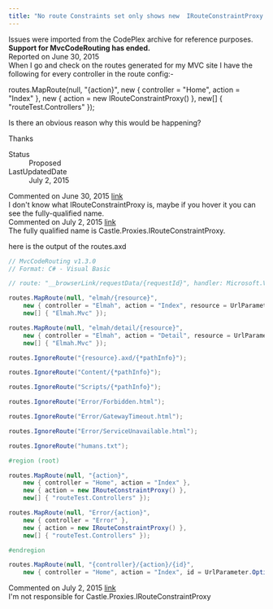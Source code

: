 ```yaml
---
title: "No route Constraints set only shows new  IRouteConstraintProxy #1165"
---
```

<div class="note">
   Issues were imported from the CodePlex archive for reference purposes. <b>Support for MvcCodeRouting has ended.</b></div>
<div class="issue-report">
   <div class="issue-header">Reported on 
      <time datetime="2015-06-30T02:38:38.707-07:00" title="2015-06-30T02:38:38.707-07:00">June 30, 2015</time>
   </div>
   <div class="issue-message" markdown="1">When I go and check on the routes generated for my MVC site I have the following for every controller in the route config:-

routes.MapRoute(null, "{action}", 
    new { controller = "Home", action = "Index" }, 
    new { action = new IRouteConstraintProxy() }, 
    new[] { "routeTest.Controllers" });

Is there an obvious reason why this would be happening?

Thanks
      
   </div>
   <div class="issue-footer">
      <dl>
         <dt>Status</dt>
         <dd>Proposed</dd>
         <dt>LastUpdatedDate</dt>
         <dd>
            <time datetime="2015-07-02T07:25:23.453-07:00" title="2015-07-02T07:25:23.453-07:00">July 2, 2015</time>
         </dd>
      </dl>
   </div>
</div>
<div id="post186024" class="issue-comment">
   <div class="issue-header">Commented on 
      <time datetime="2015-06-30T08:19:36.58-07:00" title="2015-06-30T08:19:36.58-07:00">June 30, 2015</time> <a href="#post186024" class="post-link">link</a></div>
   <div class="issue-message" markdown="1">I don't know what IRouteConstraintProxy is, maybe if you hover it you can see the fully-qualified name.
      
   </div>
</div>
<div id="post186882" class="issue-comment">
   <div class="issue-header">Commented on 
      <time datetime="2015-07-02T05:39:56.167-07:00" title="2015-07-02T05:39:56.167-07:00">July 2, 2015</time> <a href="#post186882" class="post-link">link</a></div>
   <div class="issue-message" markdown="1">The fully qualified name is Castle.Proxies.IRouteConstraintProxy.

here is the output of the routes.axd

``` C#
// MvcCodeRouting v1.3.0
// Format: C# - Visual Basic

// route: "__browserLink/requestData/{requestId}", handler: Microsoft.VisualStudio.Web.PageInspector.Runtime.Tracing.RequestDataRouteHandler, Microsoft.VisualStudio.Web.PageInspector.Runtime, Version=12.3.0.0, Culture=neutral, PublicKeyToken=b03f5f7f11d50a3a

routes.MapRoute(null, "elmah/{resource}", 
    new { controller = "Elmah", action = "Index", resource = UrlParameter.Optional }, 
    new[] { "Elmah.Mvc" });

routes.MapRoute(null, "elmah/detail/{resource}", 
    new { controller = "Elmah", action = "Detail", resource = UrlParameter.Optional }, 
    new[] { "Elmah.Mvc" });

routes.IgnoreRoute("{resource}.axd/{*pathInfo}");

routes.IgnoreRoute("Content/{*pathInfo}");

routes.IgnoreRoute("Scripts/{*pathInfo}");

routes.IgnoreRoute("Error/Forbidden.html");

routes.IgnoreRoute("Error/GatewayTimeout.html");

routes.IgnoreRoute("Error/ServiceUnavailable.html");

routes.IgnoreRoute("humans.txt");

#region (root)

routes.MapRoute(null, "{action}", 
    new { controller = "Home", action = "Index" }, 
    new { action = new IRouteConstraintProxy() }, 
    new[] { "routeTest.Controllers" });

routes.MapRoute(null, "Error/{action}", 
    new { controller = "Error" }, 
    new { action = new IRouteConstraintProxy() }, 
    new[] { "routeTest.Controllers" });

#endregion

routes.MapRoute(null, "{controller}/{action}/{id}", 
    new { controller = "Home", action = "Index", id = UrlParameter.Optional });
```
      
   </div>
</div>
<div id="post186890" class="issue-comment">
   <div class="issue-header">Commented on 
      <time datetime="2015-07-02T07:25:23.453-07:00" title="2015-07-02T07:25:23.453-07:00">July 2, 2015</time> <a href="#post186890" class="post-link">link</a></div>
   <div class="issue-message" markdown="1">I'm not responsible for Castle.Proxies.IRouteConstraintProxy
      
   </div>
</div>